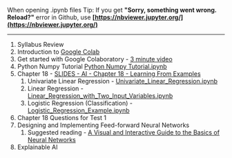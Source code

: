 When opening .ipynb files Tip: If you get **"Sorry, something went wrong. Reload?"** error in Github, use **[https://nbviewer.jupyter.org/](https://nbviewer.jupyter.org/)**  

--------------  

1. Syllabus Review
1. Introduction to [Google Colab](https://colab.research.google.com)
1. Get started with Google Colaboratory - [3 minute video](https://www.youtube.com/watch?v=inN8seMm7UI)
1. Python Numpy Tutorial [Python Numpy Tutorial.ipynb](https://colab.research.google.com/drive/1TOOqWylczZ3V6NkPhWiHmWb4sXbBLagg)
1. Chapter 18 - [SLIDES - AI - Chapter 18 - Learning From Examples](https://docs.google.com/presentation/d/1LHKk29tAs1_sFZrSUmuXVpttRdFdlWbRc67eU2lhH3E/edit?usp=sharing)
   1. Univariate Linear Regression - [Univariate_Linear_Regression.ipynb](https://colab.research.google.com/drive/17dm9D37xNuUWQQ9ddyxlY38bLUckRcZ2)
   1. Linear Regression - [Linear_Regression_with_Two_Input_Variables.ipynb](https://colab.research.google.com/drive/1pZm0olb0T_0gBAO_yGLwteg8mGvpwPq-)
   1. Logistic Regression (Classification) - [Logistic_Regression_Example.ipynb](https://colab.research.google.com/drive/194fUJy4RrAAcbYp_QDsF6xj2sYXpscAe)
1. Chapter 18 Questions for Test 1
1. Designing and Implementing Feed-forward Neural Networks
   1. Suggested reading - [A Visual and Interactive Guide to the Basics of Neural Networks](http://jalammar.github.io/visual-interactive-guide-basics-neural-networks/)
1. Explainable AI

